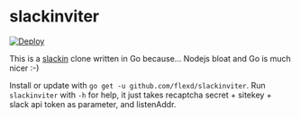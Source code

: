 # slackinviter

[![Deploy](https://www.herokucdn.com/deploy/button.svg)](https://heroku.com/deploy)

This is a [slackin](https://github.com/rauchg/slackin) clone written in Go because... Nodejs bloat and Go is much nicer :-)

Install or update with `go get -u github.com/flexd/slackinviter`. Run `slackinviter` with `-h` for help, it just takes recaptcha secret + sitekey + slack api token as parameter, and listenAddr.
